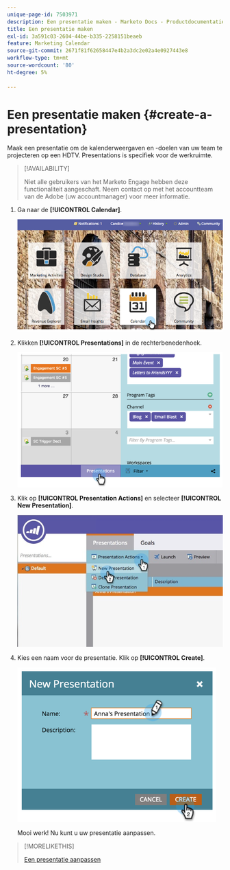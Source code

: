 ```yaml
---
unique-page-id: 7503971
description: Een presentatie maken - Marketo Docs - Productdocumentatie
title: Een presentatie maken
exl-id: 3a591c03-2604-44be-b335-2258151beaeb
feature: Marketing Calendar
source-git-commit: 2671f81f62658447e4b2a3dc2e02a4e0927443e8
workflow-type: tm+mt
source-wordcount: '80'
ht-degree: 5%

---
```


# Een presentatie maken {#create-a-presentation}

Maak een presentatie om de kalenderweergaven en -doelen van uw team te projecteren op een HDTV. Presentations is specifiek voor de werkruimte.

>[!AVAILABILITY]
>
>
>Niet alle gebruikers van het Marketo Engage hebben deze functionaliteit aangeschaft. Neem contact op met het accountteam van de Adobe (uw accountmanager) voor meer informatie.

1. Ga naar de **[!UICONTROL Calendar]**.

   ![](assets/2017-05-10-15-30-47.png)

1. Klikken **[!UICONTROL Presentations]** in de rechterbenedenhoek.

   ![](assets/image2015-3-18-12-3a29-3a26.png)

1. Klik op **[!UICONTROL Presentation Actions]** en selecteer **[!UICONTROL New Presentation]**.

   ![](assets/image2015-3-26-12-3a38-3a6.png)

1. Kies een naam voor de presentatie. Klik op **[!UICONTROL Create]**.

   ![](assets/image2015-3-18-12-3a32-3a30.png)

   Mooi werk! Nu kunt u uw presentatie aanpassen.

>[!MORELIKETHIS]
>
>[Een presentatie aanpassen](/help/marketo/product-docs/core-marketo-concepts/marketing-calendar/calendar-hd/customize-a-presentation.md)
